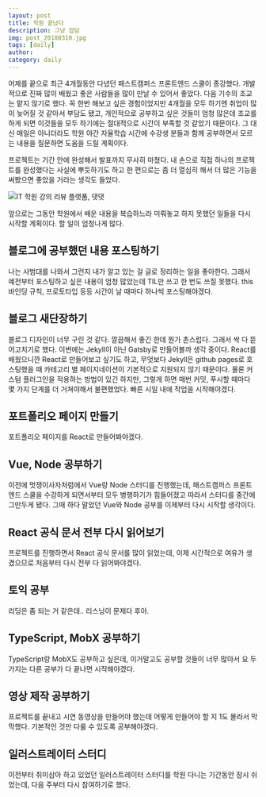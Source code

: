 ```yaml
---
layout: post
title: 학원 끝났다
description: 그냥 잡담
img: post_20180310.jpg
tags: [daily]
author:
category: daily
---
```

어제를 끝으로 최근 4개월동안 다녔던 패스트캠퍼스 프론트엔드 스쿨이 종강했다. 개발적으로 진짜 많이 배웠고 좋은 사람들을 많이 만날 수 있어서 좋았다. 다음 기수의 조교는 맡지 않기로 했다. 꼭 한번 해보고 싶은 경험이었지만 4개월을 모두 하기엔 취업이 많이 늦어질 것 같아서 부담도 됐고, 개인적으로 공부하고 싶은 것들이 엄청 많은데 조교를 하게 되면 이것들을 모두 하기에는 절대적으로 시간이 부족할 것 같았기 때문이다. 그 대신 매일은 아니더라도 학원 야간 자율학습 시간에 수강생 분들과 함께 공부하면서 모르는 내용을 질문하면 도움을 드릴 계획이다.

프로젝트는 기간 안에 완성해서 발표까지 무사히 마쳤다. 내 손으로 직접 하나의 프로젝트를 완성했다는 사실에 뿌듯하기도 하고 한 편으로는 좀 더 열심히 해서 더 많은 기능을 써봤으면 좋았을 거라는 생각도 들었다.

![IT 학원 강의 리뷰 플랫폼, 댓댓]({{site.baseurl}}/assets/img/posts/daily/20180310-01.png)

앞으로는 그동안 학원에서 배운 내용을 복습하느라 미뤄놓고 하지 못했던 일들을 다시 시작할 계획이다. 할 일이 엄청나게 많다.

## 블로그에 공부했던 내용 포스팅하기

나는 사범대를 나와서 그런지 내가 알고 있는 걸 글로 정리하는 일을 좋아한다. 그래서 예전부터 포스팅하고 싶은 내용이 엄청 많았는데 TIL만 쓰고 한 번도 쓰질 못했다. this 바인딩 규칙, 프로토타입 등등 시간이 날 때마다 하나씩 포스팅해야겠다.

## 블로그 새단장하기

블로그 디자인이 너무 구린 것 같다. 깔끔해서 좋긴 한데 뭔가 촌스럽다. 그래서 싹 다 뜯어고치기로 했다. 이번에는 Jekyll이 아닌 Gatsby로 만들어볼까 생각 중이다. React를 배웠으니깐 React로 만들어보고 싶기도 하고, 무엇보다 Jekyll은 github pages로 호스팅했을 때 카테고리 별 페이지네이션이 기본적으로 지원되지 않기 때문이다. 물론 커스텀 플러그인을 적용하는 방법이 있긴 하지만, 그렇게 하면 매번 커밋, 푸시할 때마다 몇 가지 단계를 더 거쳐야해서 불편했었다. 빠른 시일 내에 작업을 시작해야겠다.

## 포트폴리오 페이지 만들기

포트폴리오 페이지를 React로 만들어봐야겠다.

## Vue, Node 공부하기

이전에 멋쟁이사자처럼에서 Vue랑 Node 스터디를 진행했는데, 패스트캠퍼스 프론트엔드 스쿨을 수강하게 되면서부터 모두 병행하기가 힘들어졌고 따라서 스터디를 중간에 그만두게 됐다. 그때 하다 말았던 Vue와 Node 공부를 이제부터 다시 시작할 생각이다.

## React 공식 문서 전부 다시 읽어보기

프로젝트를 진행하면서 React 공식 문서를 많이 읽었는데, 이제 시간적으로 여유가 생겼으므로 처음부터 다시 전부 다 읽어봐야겠다.

## 토익 공부

리딩은 좀 되는 거 같은데.. 리스닝이 문제다 후아.

## TypeScript, MobX 공부하기

TypeScript랑 MobX도 공부하고 싶은데, 이거말고도 공부할 것들이 너무 많아서 요 두 가지는 다른 공부가 다 끝나면 시작해야겠다.

## 영상 제작 공부하기

프로젝트를 끝내고 시연 동영상을 만들어야 했는데 어떻게 만들어야 할 지 1도 몰라서 막막했다. 기본적인 것만 다룰 수 있도록 공부해야겠다.

## 일러스트레이터 스터디

이전부터 취미삼아 하고 있었던 일러스트레이터 스터디를 학원 다니는 기간동안 잠시 쉬었는데, 다음 주부터 다시 참여하기로 했다.